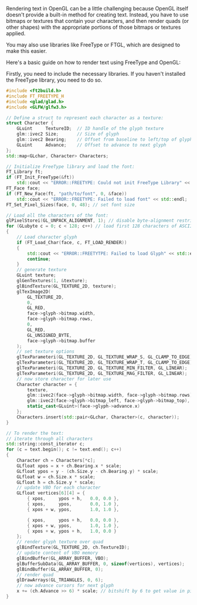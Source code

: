 Rendering text in OpenGL can be a little challenging because OpenGL itself doesn't provide a built-in method for creating text. Instead, you have to use bitmaps or textures that contain your characters, and then render quads (or other shapes) with the appropriate portions of those bitmaps or textures applied.

You may also use libraries like FreeType or FTGL, which are designed to make this easier. 

Here's a basic guide on how to render text using FreeType and OpenGL:

Firstly, you need to include the necessary libraries. If you haven't installed the FreeType library, you need to do so.

```cpp
#include <ft2build.h>
#include FT_FREETYPE_H
#include <glad/glad.h>
#include <GLFW/glfw3.h>

// Define a struct to represent each character as a texture:
struct Character {
    GLuint     TextureID;  // ID handle of the glyph texture
    glm::ivec2 Size;       // Size of glyph
    glm::ivec2 Bearing;    // Offset from baseline to left/top of glyph
    GLuint     Advance;    // Offset to advance to next glyph
};
std::map<GLchar, Character> Characters;

// Initialize FreeType library and load the font:
FT_Library ft;
if (FT_Init_FreeType(&ft))
    std::cout << "ERROR::FREETYPE: Could not init FreeType Library" << std::endl;
FT_Face face;
if (FT_New_Face(ft, "path/to/font", 0, &face))
    std::cout << "ERROR::FREETYPE: Failed to load font" << std::endl;
FT_Set_Pixel_Sizes(face, 0, 48); // set font size

// Load all the characters of the font:
glPixelStorei(GL_UNPACK_ALIGNMENT, 1); // disable byte-alignment restriction
for (GLubyte c = 0; c < 128; c++) // load first 128 characters of ASCII set
{
    // Load character glyph 
    if (FT_Load_Char(face, c, FT_LOAD_RENDER))
    {
        std::cout << "ERROR::FREETYTPE: Failed to load Glyph" << std::endl;
        continue;
    }
    // generate texture
    GLuint texture;
    glGenTextures(1, &texture);
    glBindTexture(GL_TEXTURE_2D, texture);
    glTexImage2D(
        GL_TEXTURE_2D,
        0,
        GL_RED,
        face->glyph->bitmap.width,
        face->glyph->bitmap.rows,
        0,
        GL_RED,
        GL_UNSIGNED_BYTE,
        face->glyph->bitmap.buffer
    );
    // set texture options
    glTexParameteri(GL_TEXTURE_2D, GL_TEXTURE_WRAP_S, GL_CLAMP_TO_EDGE);
    glTexParameteri(GL_TEXTURE_2D, GL_TEXTURE_WRAP_T, GL_CLAMP_TO_EDGE);
    glTexParameteri(GL_TEXTURE_2D, GL_TEXTURE_MIN_FILTER, GL_LINEAR);
    glTexParameteri(GL_TEXTURE_2D, GL_TEXTURE_MAG_FILTER, GL_LINEAR);
    // now store character for later use
    Character character = {
        texture, 
        glm::ivec2(face->glyph->bitmap.width, face->glyph->bitmap.rows),
        glm::ivec2(face->glyph->bitmap_left, face->glyph->bitmap_top),
        static_cast<GLuint>(face->glyph->advance.x)
    };
    Characters.insert(std::pair<GLchar, Character>(c, character));
}

// To render the text:
// iterate through all characters
std::string::const_iterator c;
for (c = text.begin(); c != text.end(); c++) 
{
    Character ch = Characters[*c];
    GLfloat xpos = x + ch.Bearing.x * scale;
    GLfloat ypos = y - (ch.Size.y - ch.Bearing.y) * scale;
    GLfloat w = ch.Size.x * scale;
    GLfloat h = ch.Size.y * scale;
    // update VBO for each character
    GLfloat vertices[6][4] = {
        { xpos,     ypos + h,   0.0, 0.0 },            
        { xpos,     ypos,       0.0, 1.0 },
        { xpos + w, ypos,       1.0, 1.0 },

        { xpos,     ypos + h,   0.0, 0.0 },
        { xpos + w, ypos,       1.0, 1.0 },
        { xpos + w, ypos + h,   1.0, 0.0 }           
    };
    // render glyph texture over quad
    glBindTexture(GL_TEXTURE_2D, ch.TextureID);
    // update content of VBO memory
    glBindBuffer(GL_ARRAY_BUFFER, VBO);
    glBufferSubData(GL_ARRAY_BUFFER, 0, sizeof(vertices), vertices);
    glBindBuffer(GL_ARRAY_BUFFER, 0);
    // render quad
    glDrawArrays(GL_TRIANGLES, 0, 6);
    // now advance cursors for next glyph
    x += (ch.Advance >> 6) * scale; // bitshift by 6 to get value in pixels (2^6 = 64)
}
```

